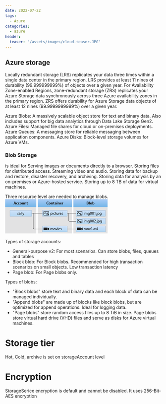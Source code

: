 ```yaml
---
date: 2022-07-22
tags:
  - Azure 
categories:
  - azure
header:
  teaser: "/assets/images/cloud-teaser.JPG"
---
```



## Azure storage
Locally redundant storage (LRS) replicates your data three times within a single data center in the primary region. LRS provides at least 11 nines of durability (99.999999999%) of objects over a given year.
For Availability Zone-enabled Regions, zone-redundant storage (ZRS) replicates your Azure Storage data synchronously across three Azure availability zones in the primary region. ZRS offers durability for Azure Storage data objects of at least 12 nines (99.9999999999%) over a given year.


Azure Blobs: A massively scalable object store for text and binary data. Also includes support for big data analytics through Data Lake Storage Gen2.
Azure Files: Managed file shares for cloud or on-premises deployments.
Azure Queues: A messaging store for reliable messaging between application components.
Azure Disks: Block-level storage volumes for Azure VMs.


### Blob Storage

is ideal for
Serving images or documents directly to a browser.
Storing files for distributed access.
Streaming video and audio.
Storing data for backup and restore, disaster recovery, and archiving.
Storing data for analysis by an on-premises or Azure-hosted service.
Storing up to 8 TB of data for virtual machines.

Three resource level are needed to manage blobs.
![](blob1.png)

Types of storage accounts:
* General-purpose v2: For most scenarios. Can store blobs, files, queues and tables
* Block blob: For Block blobs. Recommended for high transaction scenarios on small objects. Low transaction latency
* Page blob: For Page blobs only.

Types of blobs:
* "Block blobs" store text and binary data and each block of data can be managed individually.
* "Append blobs" are made up of blocks like block blobs, but are optimized for append operations. Ideal for logging data.
* "Page blobs" store random access files up to 8 TiB in size. Page blobs store virtual hard drive (VHD) files and serve as disks for Azure virtual machines.
# Storage tier
Hot, Cold, archive is set on storageAccount level

# Encryption
StorageSerice encryption is default and cannot be disabled. It uses 256-Bit-AES encryption